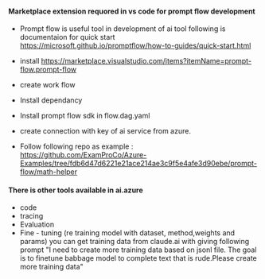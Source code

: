 #### Marketplace extension requored in vs code for prompt flow development
* Prompt flow is useful tool in development of ai tool following is documentaion for quick start
 https://microsoft.github.io/promptflow/how-to-guides/quick-start.html
* install https://marketplace.visualstudio.com/items?itemName=prompt-flow.prompt-flow

* create work flow
* Install dependancy
* Install prompt flow sdk in flow.dag.yaml
* create connection with key of ai service from azure.
* Follow following repo as example : https://github.com/ExamProCo/Azure-Examples/tree/fdb6d47d6221e21ace214ae3c9f5e4afe3d90ebe/prompt-flow/math-helper

#### There is other tools available in ai.azure 
* code
* tracing
* Evaluation
* Fine - tuning (re training model with dataset, method,weights and params)
  you can get training data from claude.ai with giving following prompt
  "I need to create more training data based on jsonl file. The goal is to finetune babbage model to complete text that is rude.Please create more training data"




